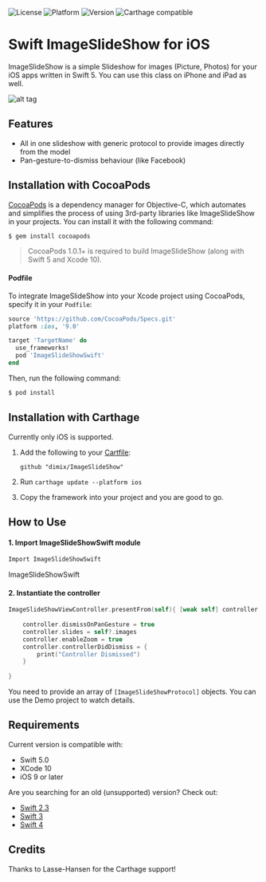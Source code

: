 ![License](https://img.shields.io/cocoapods/l/ImageSlideShowSwift.svg?style=flat)
![Platform](https://img.shields.io/badge/platform-ios-lightgray.svg?style=flat)
![Version](https://img.shields.io/cocoapods/v/ImageSlideShowSwift.svg?style=flat)
![Carthage compatible](https://img.shields.io/badge/Carthage-compatible-4BC51D.svg?style=flat)

# Swift ImageSlideShow for iOS
ImageSlideShow is a simple Slideshow for images (Picture, Photos) for your iOS apps written in Swift 5.
You can use this class on iPhone and iPad as well.

![alt tag](https://raw.githubusercontent.com/dimix/ImageSlideShow/e6e9a62db2b4c82b58d5b298ef6802c0a8125970/demo.gif)

## Features
- All in one slideshow with generic protocol to provide images directly from the model
- Pan-gesture-to-dismiss behaviour (like Facebook)

## Installation with CocoaPods

[CocoaPods](http://cocoapods.org) is a dependency manager for Objective-C, which automates and simplifies the process of using 3rd-party libraries like ImageSlideShow in your projects. You can install it with the following command:

```bash
$ gem install cocoapods
```

> CocoaPods 1.0.1+ is required to build ImageSlideShow (along with Swift 5 and Xcode 10).

#### Podfile

To integrate ImageSlideShow into your Xcode project using CocoaPods, specify it in your `Podfile`:

```ruby
source 'https://github.com/CocoaPods/Specs.git'
platform :ios, '9.0'

target 'TargetName' do
  use_frameworks!
  pod 'ImageSlideShowSwift'
end
```

Then, run the following command:

```bash
$ pod install
```

## Installation with Carthage
Currently only iOS is supported.

1. Add the following to your [Cartfile](https://github.com/Carthage/Carthage/blob/master/Documentation/Artifacts.md#cartfile):

    ```
    github "dimix/ImageSlideShow"
    ```

2. Run `carthage update --platform ios`

3. Copy the framework into your project and you are good to go.

## How to Use

#### 1. Import ImageSlideShowSwift module

```swift
Import ImageSlideShowSwift
```

ImageSlideShowSwift
#### 2. Instantiate the controller

```swift
ImageSlideShowViewController.presentFrom(self){ [weak self] controller in
			
	controller.dismissOnPanGesture = true
	controller.slides = self?.images
	controller.enableZoom = true
	controller.controllerDidDismiss = {
		print("Controller Dismissed")
	}
			
}
```

You need to provide an array of `[ImageSlideShowProtocol]` objects.
You can use the Demo project to watch details.

## Requirements

Current version is compatible with:

* Swift 5.0
* XCode 10
* iOS 9 or later

Are you searching for an old (unsupported) version? Check out:

* [Swift 2.3](https://github.com/dimix/ImageSlideShow/tree/feature/swift2.3)
* [Swift 3](https://github.com/dimix/ImageSlideShow/tree/tags/0.1.2)
* [Swift 4](https://github.com/dimix/ImageSlideShow/tree/tags/0.1.5)

## Credits

Thanks to Lasse-Hansen for the Carthage support!
